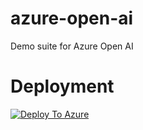 # azure-open-ai
Demo suite for Azure Open AI


# Deployment

[![Deploy To Azure](https://aka.ms/deploytoazurebutton)](https://raw.githubusercontent.com/kevintupper/azure-open-ai/main/azuredeploy.json)